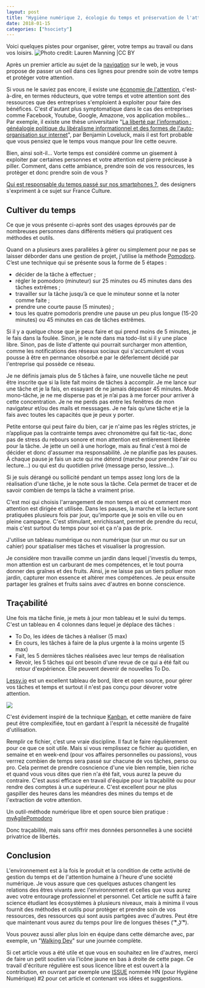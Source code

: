 ```yaml
---
layout: post
title: "Hygiène numérique 2, écologie du temps et préservation de l'attention"
date: 2018-01-15
categories: ["hsociety"]
---
```


Voici quelques pistes pour organiser, gérer, votre temps au travail ou dans vos loisirs.
![](https://farm9.staticflickr.com/8174/8049021365_6f3358933f_c.jpg "Photo credit: Lauren Manning |CC BY")

Après un premier article au sujet de la [navigation](https://xavcc.github.io/hsociety/2018/01/08/hygiene-numerique.html) sur le web, je vous propose de passer un oeil dans ces lignes pour prendre soin de votre temps et protéger votre attention.

Si vous ne le saviez pas encore, il existe une [économie de l'attention](https://fr.wikipedia.org/wiki/%C3%89conomie_de_l%27attention), c'est-à-dire, en termes réducteurs, que votre temps et votre attention sont des ressources que des entreprises s'emploient à exploiter pour faire des bénéfices. C'est d'autant plus symptomatique dans le cas des entreprises comme Facebook, Youtube, Google, Amazone, vos application mobiles...
Par exemple, il existe une thèse universitaire "[La liberté par l'information : généalogie politique du libéralisme informationnel et des formes de l'auto-organisation sur internet](http://www.theses.fr/2012EHES0002)", par Benjamin Loveluck, mais il est fort probable que vous pensiez que le temps vous manque pour lire cette oeuvre.

Bien, ainsi soit-il... Vorte temps est considéré comme un gisement à exploiter par certaines personnes et votre attention est pierre précieuse à piller. Comment, dans cette ambiance, prendre soin de vos ressources, les protèger et donc prendre soin de vous ?

[Qui est responsable du temps passé sur nos smartphones ?](https://www.franceculture.fr/emissions/le-numerique-et-nous/qui-est-responsable-du-temps-passe-sur-nos-smartphones), des designers s'expriment à ce sujet sur France Culture.

## Cultiver du temps

Ce que je vous présente ci-après sont des usages éprouvés par de nombreuses personnes dans différents métiers qui pratiquent ces méthodes et outils.

Quand on a plusieurs axes parallèles à gérer ou simplement pour ne pas se laisser déborder dans une gestion de projet, j'utilise la méthode [Pomodoro](https://fr.wikipedia.org/wiki/Technique_Pomodoro). C’est une technique qui se présente sous la forme de 5 étapes :
- décider de la tâche à effectuer ;
- régler le pomodoro (minuteur) sur 25 minutes ou 45 minutes dans des tâches extrêmes ;  
- travailler sur la tâche jusqu’à ce que le minuteur sonne et la noter comme faite ;
- prendre une courte pause (5 minutes) ;
- tous les quatre pomodoris prendre une pause un peu plus longue (15-20 minutes) ou 45 minutes en cas de tâches extrêmes.

Si il y a quelque chose que je peux faire et qui prend moins de 5 minutes, je le fais dans la foulée. Sinon, je le note dans ma todo-list si il y une place libre. Sinon, pas de liste d'attente qui pourrait surcharger mon attention, comme les notifications des réseaux sociaux qui s'accumulent et vous pousse à être en permance obsorbé.e par le déferlement décidé par l'entreprise qui possède ce réseau.

Je ne définis jamais plus de 5 tâches à faire, une nouvelle tâche ne peut être inscrite que si la liste fait moins de tâches à accomplir.
Je me lance sur une tâche et je la fais, en essayant de ne jamais dépasser 45 minutes.
Mode mono-tâche, je ne me disperse pas et je n’ai pas à me forcer pour arriver à cette concentration. Je ne me perds pas entre les fenêtres de mon navigateur et/ou des mails et messsages. Je ne fais qu’une tâche et je la fais avec toutes les capacités que je peux y porter. 

Petite entorse qui peut faire du bien, car je n'aime pas les rêgles strictes, je n’applique pas la contrainte temps avec chronomètre qui fait tic-tac, donc pas de stress du rebours sonore et mon attention est entièrement libérée pour la tâche. Je jette un oeil à une horloge, mais au final c'est à moi de décider et donc d'assumer ma responsabilité. Je ne planifie pas les pauses. À chaque pause je fais un acte qui me détend (marche pour prendre l'air ou lecture...) ou qui est du quotidien privé (message perso, lessive...).

Si je suis dérangé ou sollicité pendant un temps assez long lors de la réalisation d'une tâche, je le note sous la tâche. Cela permet de tracer et de savoir combien de temps la tâche a vraiment prise. 

C'est moi qui choisis l'arrangement de mon temps et où et comment mon attention est dirigée et utilisée. Dans les pauses, la marche et la lecture sont pratiquées plusieurs fois par jour, qu'importe que je sois en ville ou en pleine campagne. C'est stimulant, enrichissant, permet de prendre du recul, mais c'est surtout du temps pour soi et ça n'a pas de prix.

J'utilise un tableau numérique ou non numérique (sur un mur ou sur un cahier) pour spatialiser mes tâches et visualiser la progression.

Je considère mon travaille comme un jardin dans lequel j'investis du temps, mon attention est un carburant de mes compétences, et le tout pourra donner des graînes et des fruits. Ainsi, je ne laisse pas un tiers polluer mon jardin, capturer mon essence et altérer mes compétences. Je peux ensuite partager les graînes et fruits sains avec d'autres en bonne conscience. 

## Traçabilité

Une fois ma tâche finie, je mets à jour mon tableau et le suivi du temps. C'est un tableau en 4 colonnes dans lequel je déplace des tâches : 
+ To Do, les idées de tâches à réaliser (5 max)
+ En cours, les tâches à faire de la plus urgente à la moins urgente (5 max)
+ Fait, les 5 dernières tâches réalisées avec leur temps de réalisation
+ Revoir, les 5 tâches qui ont besoin d'une revue de ce qui a été fait ou retour d'expérience. Elle peuvent devenir de nouvelles To Do.

[Lessy.io](https://lessy.io) est un excellent tableau de bord, libre et open source, pour gérer vos tâches et temps et surtout il n'est pas conçu pour dévorer votre attention.

![](https://www.lessy.io/static/back-home.png)

C'est évidement inspiré de la technique [Kanban](https://fr.wikipedia.org/wiki/Kanban_(d%C3%A9veloppement)), et cette manière de faire peut être complexifiée, tout en gardant à l'esprit la nécessité de frugalité d'utilisation. 

Remplir ce fichier, c’est une vraie discipline. Il faut le faire régulièrement pour ce que ce soit utile. Mais si vous remplissez ce fichier au quotidien, en semaine et en week-end (pour vos affaires personnelles ou passions), vous verrrez combien de temps sera passé sur chacune de vos tâches, perso ou pro. Cela permet de prendre cosncience d'une vie bien remplie, bien riche et quand vous vous dites que rien n'a été fait, vous aurez la peuve du contraire. C'est aussi efficace en travail d'équipe pour la traçabilité ou pour rendre des comptes à un.e supérieur.e. C'est excellent pour ne plus gaspiller des heures dans les méandres des mines du temps et de l'extraction de votre attention.

Un outil-méthode numérique libre et open source bien pratique : [myAgilePomodoro](https://sourceforge.net/projects/mypomodoro/)

Donc traçabilité, mais sans offrir mes données personnelles à une société privatrice de libertés.

## Conclusion

L'environnement est à la fois le produit et la condition de cette activité de gestion du temps et de l'attention humaine à l'heure d'une société numérique. Je vous assure que ces quelques astuces changent les relations des êtres vivants avec l'environnement et celles que vous aurez avec votre entourage professionnel et personnel. Cet article ne suffit à faire science étudiant les écosystèmes à plusieurs niveaux, mais à minima il vous fournit des méthodes et outils pour protèger et prendre soin de vos ressources, des ressources qui sont ausis partgées avec d'autres. Peut être que maintenant vous aurez du temps pour lire de longues thèses ( ͡° ͜ʖ ͡°).

Vous pouvez aussi aller plus loin en équipe dans cette démarche avec, par exemple, un "[Walking Dev](http://walkingdev.fr/#walkingdev/labncollab)" sur une journée complète. 

Si cet article vous a été utile et que vous en souhaitez en lire d'autres, merci de faire un petit soutien via l'icône jaune en bas à droite de cette page. Ce travail d'écriture régulière est sous licence libre et est ouvert à la contribution, en ouvrant par exemple une [ISSUE](https://github.com/XavCC/xavcc.github.io/issues) nommée HN (pour Hygiène Numérique) #2 pour cet article et contenant vos idées et suggestions.
